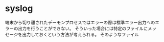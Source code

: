 # syslog

端末から切り離されたデーモンプロセスではエラーの際は標準エラー出力へのエラーの出力を行うことができない。
そういった場合には特定のファイルにメッセージを出力しておくという方法が考えられる。
そのようなファイル

